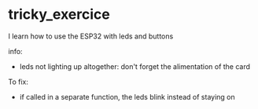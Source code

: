 # tricky_exercice
I learn how to use the ESP32 with leds and buttons

info:
- leds not lighting up altogether: don't forget the alimentation of the card
  
To fix:
- if called in a separate function, the leds blink instead of staying on
